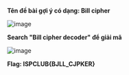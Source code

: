 __Tên đề bài gợi ý có dạng: Bill cipher__

![image](https://user-images.githubusercontent.com/86923385/135555030-d0821753-1115-44b2-b38b-503d6ac85550.png)

__Search "Bill cipher decoder" để giải mã__

![image](https://user-images.githubusercontent.com/86923385/135555117-e20e3dcc-f9cc-4072-908a-228e9463c944.png)

__Flag: ISPCLUB{BJLL_CJPKER}__
